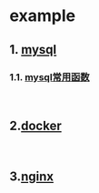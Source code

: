 # example
## 1. [mysql](https://github.com/iott/example/tree/master/docs/mysql)
### 1.1. [mysql常用函数](https://github.com/iott/example/blob/master/docs/mysql/函数.md)
</br>

## 2.[docker](https://github.com/iott/Dev-notes/issues/4)
</br>

## 3.[nginx](https://github.com/iott/Dev-notes/issues/5)

